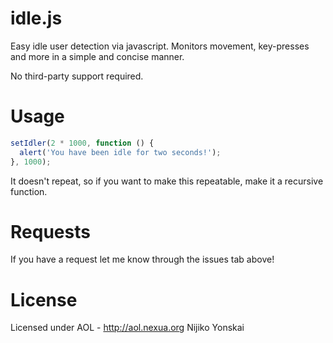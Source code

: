 idle.js
=======

Easy idle user detection via javascript. Monitors movement, key-presses and more in a simple and concise manner.

No third-party support required.

Usage
=====

``` javascript
setIdler(2 * 1000, function () {
  alert('You have been idle for two seconds!');
}, 1000);​
```

It doesn't repeat, so if you want to make this repeatable, make it a recursive function.

Requests
=====

If you have a request let me know through the issues tab above!

License
=====

Licensed under AOL - http://aol.nexua.org
Nijiko Yonskai